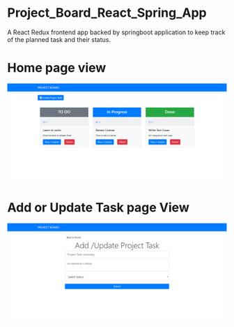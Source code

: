 # Project_Board_React_Spring_App

A React Redux frontend app backed by springboot application to keep track of the planned task and their status.

# Home page view
![](HomePage.png)

# Add or Update Task page View
![](AddOrUpadatePage.png)

